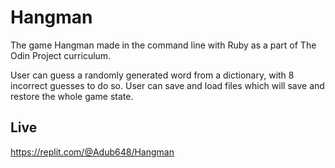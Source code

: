 # Hangman

The game Hangman made in the command line with Ruby as a part of The Odin Project curriculum.

User can guess a randomly generated word from a dictionary, with 8 incorrect guesses to do so. User can save and load files which will save and restore the whole game state.

## Live

https://replit.com/@Adub648/Hangman